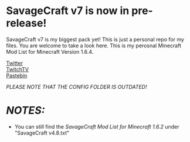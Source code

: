 SavageCraft v7 is now in pre-release!
===========


SavageCraft v7 is my biggest pack yet!
This is just a personal repo for my files. You are welcome to take a look here. This is my perosnal Minecraft Mod List for
Minecraft Version 1.6.4.

[Twitter](https://twitter.com/savageboy74)  
[TwitchTV](http://www.twitch.tv/savageboy74)  
[Pastebin](http://pastebin.com/EEpUUn7s)  

*PLEASE NOTE THAT THE CONFIG FOLDER IS OUTDATED!*

*NOTES:*
============
- You can still find the *SavageCraft Mod List for Minecraft 1.6.2* under "SavageCraft v4.8.txt"

